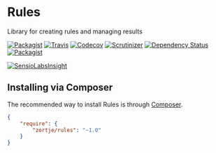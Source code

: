 # Rules

Library for creating rules and managing results

[![Packagist](https://img.shields.io/packagist/v/zortje/rules.svg?style=flat)](https://packagist.org/packages/zortje/rules)
[![Travis](https://img.shields.io/travis/zortje/rules.svg?style=flat)](https://travis-ci.org/zortje/rules)
[![Codecov](https://img.shields.io/codecov/c/github/zortje/rules.svg)](https://codecov.io/github/zortje/rules)
[![Scrutinizer](https://img.shields.io/scrutinizer/g/zortje/rules.svg?style=flat)](https://scrutinizer-ci.com/g/zortje/rules/?branch=master)
[![Dependency Status](https://dependencyci.com/github/zortje/rules/badge)](https://dependencyci.com/github/zortje/rules)
[![Packagist](https://img.shields.io/packagist/dt/zortje/rules.svg?style=flat)](https://packagist.org/packages/zortje/rules)

[![SensioLabsInsight](https://insight.sensiolabs.com/projects/3e09743c-3ee6-4bd8-91d8-9b79f65e8765/big.png)](https://insight.sensiolabs.com/projects/3e09743c-3ee6-4bd8-91d8-9b79f65e8765)

## Installing via Composer

The recommended way to install Rules is through [Composer](https://getcomposer.org/).

```JSON
{
    "require": {
        "zortje/rules": "~1.0"
    }
}
```
